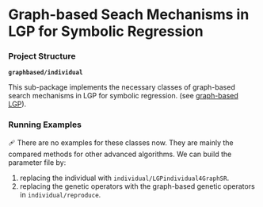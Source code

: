 # Graph-based Seach Mechanisms in LGP for Symbolic Regression #

### Project Structure ###

**`graphbased/individual`**

This sub-package implements the necessary classes of graph-based search mechanisms in LGP for symbolic regression. (see [graph-based LGP](../../../cpxInd/algorithm/Graphbased)).

### Running Examples ###

🩹 There are no examples for these classes now. They are mainly the compared methods for other advanced algorithms. We can build the parameter file by:

1. replacing the individual with `individual/LGPindividual4GraphSR`.
2. replacing the genetic operators with the graph-based genetic operators in `individual/reproduce`.
